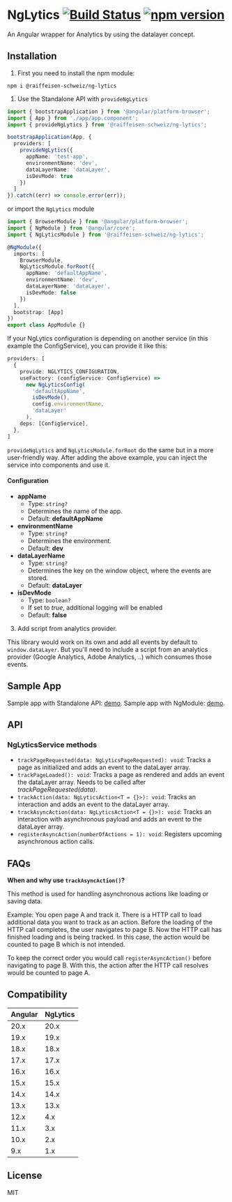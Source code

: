 # NgLytics [![Build Status](https://github.com/Raiffeisen-Schweiz/ng-lytics/actions/workflows/ci.yml/badge.svg)](https://github.com/Raiffeisen-Schweiz/ng-lytics/actions/workflows/ci.yml) [![npm version](https://badge.fury.io/js/%40raiffeisen-schweiz%2Fng-lytics.svg)](https://badge.fury.io/js/%40raiffeisen-schweiz%2Fng-lytics)

An Angular wrapper for Analytics by using the datalayer concept.

## Installation

1. First you need to install the npm module:

`npm i @raiffeisen-schweiz/ng-lytics`

1. Use the Standalone API with `provideNgLytics`

```typescript
import { bootstrapApplication } from '@angular/platform-browser';
import { App } from './app/app.component';
import { provideNgLytics } from '@raiffeisen-schweiz/ng-lytics';

bootstrapApplication(App, {
  providers: [
    provideNgLytics({
      appName: 'test-app',
      environmentName: 'dev',
      dataLayerName: 'dataLayer',
      isDevMode: true
    })
  ]
}).catch((err) => console.error(err));
```


or import the `NgLytics` module

```typescript
import { BrowserModule } from '@angular/platform-browser';
import { NgModule } from '@angular/core';
import { NgLyticsModule } from '@raiffeisen-schweiz/ng-lytics';

@NgModule({
  imports: [
    BrowserModule,
    NgLyticsModule.forRoot({
      appName: 'defaultAppName',
      environmentName: 'dev',
      dataLayerName: 'dataLayer',
      isDevMode: false
    })
  ],
  bootstrap: [App]
})
export class AppModule {}
```

If your NgLytics configuration is depending on another service (in this example the ConfigService), you can provide it like this:

```typescript
providers: [
  {
    provide: NGLYTICS_CONFIGURATION,
    useFactory: (configService: ConfigService) =>
      new NgLyticsConfig(
        'defaultAppName',
        isDevMode(),
        config.environmentName,
        'dataLayer'
      ),
    deps: [ConfigService],
  },
]
```

`provideNgLytics` and `NgLyticsModule.forRoot` do the same but in a more user-friendly way.
After adding the above example, you can inject the service into components and use it.

#### Configuration

- **appName**
  - Type: `string?`
  - Determines the name of the app.
  - Default: **defaultAppName**
- **environmentName**
  - Type: `string?`
  - Determines the environment.
  - Default: **dev**
- **dataLayerName**
  - Type: `string?`
  - Determines the key on the window object, where the events are stored.
  - Default: **dataLayer**
- **isDevMode**
  - Type: `boolean?`
  - If set to _true_, additional logging will be enabled
  - Default: **false**

3. Add script from analytics provider.

This library would work on its own and add all events by default to `window.dataLayer`. But you'll need to include a script from an analytics provider (Google Analytics, Adobe Analytics, ..) which consumes those events.

## Sample App

Sample app with Standalone API: [demo](https://github.com/Raiffeisen-Schweiz/ng-lytics/tree/master/projects/example/src/app).
Sample app with NgModule: [demo](https://github.com/Raiffeisen-Schweiz/ng-lytics/tree/master/projects/example-module/src/app).

## API

### NgLyticsService methods

- `trackPageRequested(data: NgLyticsPageRequested): void`: Tracks a page as initialized and adds an event to the dataLayer array.
- `trackPageLoaded(): void`: Tracks a page as rendered and adds an event the dataLayer array. Needs to be called after _trackPageRequested(data)_.
- `trackAction(data: NgLyticsAction<T = {}>): void`: Tracks an interaction and adds an event to the dataLayer array.
- `trackAsyncAction(data: NgLyticsAction<T = {}>): void`: Tracks an interaction with asynchronous payload and adds an event to the dataLayer array.
- `registerAsyncAction(numberOfActions = 1): void`: Registers upcoming asynchronous action calls.

## FAQs

**When and why use `trackAsyncAction()`?**

This method is used for handling asynchronous actions like loading or saving data.

Example: You open page A and track it. There is a HTTP call to load additional data you want to track as an action. Before the loading of the HTTP call completes, the user navigates to page B. Now the HTTP call has finished loading and is being tracked. In this case, the action would be counted to page B which is not intended.

To keep the correct order you would call `registerAsyncAction()` before navigating to page B. With this, the action after the HTTP call resolves would be counted to page A.

## Compatibility

| Angular | NgLytics |
|---------|----------|
| 20.x    | 20.x     |
| 19.x    | 19.x     |
| 18.x    | 18.x     |
| 17.x    | 17.x     |
| 16.x    | 16.x     |
| 15.x    | 15.x     |
| 14.x    | 14.x     |
| 13.x    | 13.x     |
| 12.x    | 4.x      |
| 11.x    | 3.x      |
| 10.x    | 2.x      |
| 9.x     | 1.x      |

## License

MIT
